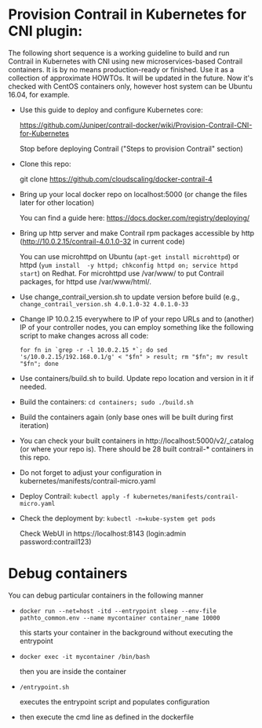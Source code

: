 # Provision Contrail in Kubernetes for CNI plugin:

The following short sequence is a working guideline to build and run Contrail in Kubernetes with CNI using new microservices-based Contrail containers.
It is by no means production-ready or finished. Use it as a collection of approximate HOWTOs.
It will be updated in the future.
Now it's checked with CentOS containers only, however host system can be Ubuntu 16.04, for example.

* Use this guide to deploy and configure Kubernetes core:
  
  https://github.com/Juniper/contrail-docker/wiki/Provision-Contrail-CNI-for-Kubernetes
  
  Stop before deploying Contrail ("Steps to provision Contrail" section)
  
* Clone this repo:
  
  git clone https://github.com/cloudscaling/docker-contrail-4

* Bring up your local docker repo on localhost:5000 (or change the files later for other location)

  You can find a guide here: https://docs.docker.com/registry/deploying/

* Bring up http server and make Contrail rpm packages accessible by http (http://10.0.2.15/contrail-4.0.1.0-32 in current code)

  You can use microhttpd on Ubuntu (```apt-get install microhttpd```) or httpd (```yum install  -y httpd; chkconfig httpd on; service httpd start```) on Redhat. For   microhttpd use /var/www/ to put Contrail packages, for httpd use /var/www/html/.
  
* Use change_contrail_version.sh to update version before build (e.g., ```change_contrail_version.sh 4.0.1.0-32 4.0.1.0-33```

* Change IP 10.0.2.15 everywhere to IP of your repo URLs and to (another) IP of your controller nodes, 
  you can employ something like the following script to make changes across all code:
  
  ```for fn in `grep -r -l 10.0.2.15 *`; do sed 's/10.0.2.15/192.168.0.1/g' < "$fn" > result; rm "$fn"; mv result "$fn"; done```

* Use containers/build.sh to build. Update repo location and version in it if needed.

* Build the containers: ```cd containers; sudo ./build.sh```

* Build the containers again (only base ones will be built during first iteration)

* You can check your built containers in http://localhost:5000/v2/_catalog (or where your repo is).
  There should be 28 built contrail-* containers in this repo.

* Do not forget to adjust your configuration in kubernetes/manifests/contrail-micro.yaml

* Deploy Contrail:
  ```kubectl apply -f kubernetes/manifests/contrail-micro.yaml```

* Check the deployment by:
  ```kubectl -n=kube-system get pods```
  
  Check WebUI in https://localhost:8143 (login:admin password:contrail123)

# Debug containers

You can debug particular containers in the following manner

* ```docker run --net=host -itd --entrypoint sleep --env-file pathto_common.env --name mycontainer container_name 10000```

  this starts your container in the background without executing the entrypoint
  
* ```docker exec -it mycontainer /bin/bash```

  then you are inside the container
  
* ```/entrypoint.sh```

  executes the entrypoint script and populates configuration
  
* then execute the cmd line as defined in the dockerfile
